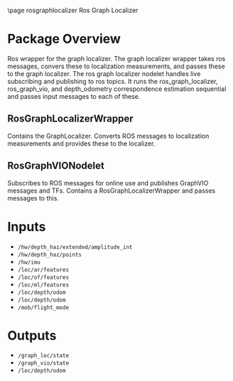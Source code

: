 \page rosgraphlocalizer Ros Graph Localizer

# Package Overview
Ros wrapper for the graph localizer. The graph localizer wrapper takes ros messages, convers these to localization measurements, and passes these to the graph localizer. The ros graph localizer nodelet handles live subscribing and publishing to ros topics. It runs the ros_graph_localizer, ros_graph_vio, and depth_odometry correspondence estimation sequential and passes input messages to each of these.

## RosGraphLocalizerWrapper
Contains the GraphLocalizer. Converts ROS messages to localization measurements and provides these to the localizer.

## RosGraphVIONodelet
Subscribes to ROS messages for online use and publishes GraphVIO messages and TFs. Contains a RosGraphLocalizerWrapper and passes messages to this.

# Inputs
* `/hw/depth_haz/extended/amplitude_int`
* `/hw/depth_haz/points`
* `/hw/imu`
* `/loc/ar/features`
* `/loc/of/features`
* `/loc/ml/features`
* `/loc/depth/odom`
* `/loc/depth/odom`
* `/mob/flight_mode`

# Outputs
* `/graph_loc/state`
* `/graph_vio/state`
* `/loc/depth/odom`
